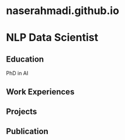 # naserahmadi.github.io
# NLP Data Scientist

## Education
PhD in AI

## Work Experiences

## Projects

## Publication
